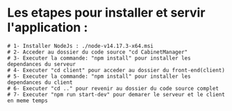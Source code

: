 

# Les etapes pour installer et servir l'application : 
	# 1- Installer NodeJs : ./node-v14.17.3-x64.msi
	# 2- Acceder au dossier du code source "cd CabinetManager"
	# 3- Executer la commande: "npm install" pour installer les dependances du serveur 
	# 4- Executer "cd client" pour acceder au dossier du front-end(client)
	# 5- Executer la commande: "npm install" pour installer les dependances du client
	# 6- Executer "cd .." pour revenir au dossier du code source complet
	# 7- Executer "npm run start-dev" pour demarer le serveur et le client en meme temps 

